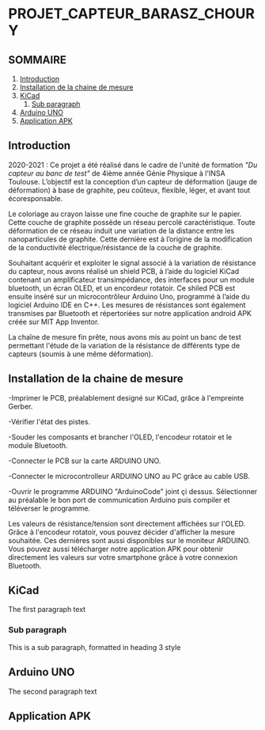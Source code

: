 # PROJET_CAPTEUR_BARASZ_CHOURY


## SOMMAIRE 
1. [Introduction](#introduction)
2. [Installation de la chaine de mesure](#paragraph2)
3. [KiCad](#paragraph3)
    1. [Sub paragraph](#subparagraph3.1)
4. [Arduino UNO](#paragraph4)
5. [Application APK](#paragraph5)

## Introduction <a name="introduction"></a>
2020-2021 : Ce projet a été réalisé dans le cadre de l'unité de formation _"Du capteur au banc de test"_ de 4ième année Génie Physique à l'INSA Toulouse.
L’objectif est la conception d’un capteur de déformation (jauge de déformation) à base de graphite, peu coûteux, flexible, léger, et avant tout écoresponsable. 

Le coloriage au crayon laisse une fine couche de graphite sur le papier. Cette couche de graphite possède un réseau percolé caractéristique. Toute déformation de ce réseau induit une variation de la distance entre les nanoparticules de graphite. Cette dernière est à l’origine de la modification de la conductivité électrique/résistance de la couche de graphite. 

Souhaitant acquérir et exploiter le signal associé à la variation de résistance du capteur, nous avons réalisé un shield PCB, à l’aide du logiciel KiCad contenant un amplificateur transimpédance, des interfaces pour un module bluetooth, un écran OLED, et un encordeur rotatoir. Ce shiled PCB est ensuite inséré sur un microcontrôleur Arduino Uno, programmé à l’aide du logiciel Arduino IDE en C++. Les mesures de résistances sont également transmises par Bluetooth et répertoriées sur notre application android APK créée sur MIT App Inventor. 

La chaîne de mesure fin prête, nous avons mis au point un banc de test permettant l'étude de la variation de la résistance de différents type de capteurs (soumis à une même déformation).


## Installation de la chaine de mesure <a name="paragraph2"></a>

  -Imprimer le PCB, préalablement designé sur KiCad, grâce à l'empreinte Gerber. 
  
  -Vérifier l'état des pistes. 
  
  -Souder les composants et brancher l'OLED, l'encodeur rotatoir et le module Bluetooth. 
  
  -Connecter le PCB sur la carte ARDUINO UNO.
  
  -Connecter le microcontrolleur ARDUINO UNO au PC grâce au cable USB. 
  
  -Ouvrir le programme ARDUINO "ArduinoCode" joint çi dessus. Sélectionner au préalable le bon port de communication Arduino puis compiler et téléverser le programme. 
  
Les valeurs de résistance/tension sont directement affichées sur l'OLED. Grâce à l'encodeur rotatoir, vous pouvez décider d'afficher la mesure souhaitée. Ces dernières sont aussi disponibles sur le moniteur ARDUINO.
Vous pouvez aussi télécharger notre application APK pour obtenir directement les valeurs sur votre smartphone grâce à votre connexion Bluetooth. 

## KiCad <a name="paragraph3"></a>
The first paragraph text

### Sub paragraph <a name="subparagraph3.1"></a>
This is a sub paragraph, formatted in heading 3 style

## Arduino UNO <a name="paragraph4"></a>
The second paragraph text

## Application APK <a name="paragraph5"></a>
